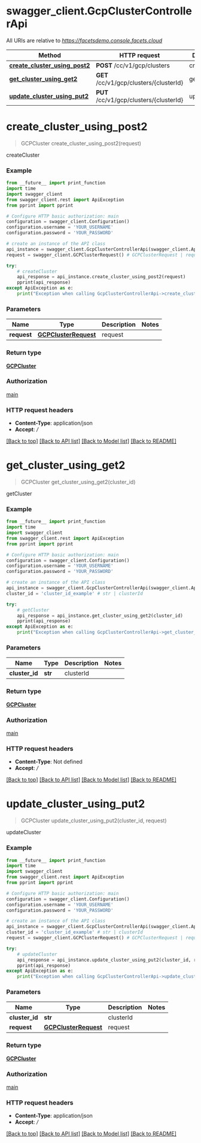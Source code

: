 # swagger_client.GcpClusterControllerApi

All URIs are relative to *https://facetsdemo.console.facets.cloud*

Method | HTTP request | Description
------------- | ------------- | -------------
[**create_cluster_using_post2**](GcpClusterControllerApi.md#create_cluster_using_post2) | **POST** /cc/v1/gcp/clusters | createCluster
[**get_cluster_using_get2**](GcpClusterControllerApi.md#get_cluster_using_get2) | **GET** /cc/v1/gcp/clusters/{clusterId} | getCluster
[**update_cluster_using_put2**](GcpClusterControllerApi.md#update_cluster_using_put2) | **PUT** /cc/v1/gcp/clusters/{clusterId} | updateCluster


# **create_cluster_using_post2**
> GCPCluster create_cluster_using_post2(request)

createCluster

### Example
```python
from __future__ import print_function
import time
import swagger_client
from swagger_client.rest import ApiException
from pprint import pprint

# Configure HTTP basic authorization: main
configuration = swagger_client.Configuration()
configuration.username = 'YOUR_USERNAME'
configuration.password = 'YOUR_PASSWORD'

# create an instance of the API class
api_instance = swagger_client.GcpClusterControllerApi(swagger_client.ApiClient(configuration))
request = swagger_client.GCPClusterRequest() # GCPClusterRequest | request

try:
    # createCluster
    api_response = api_instance.create_cluster_using_post2(request)
    pprint(api_response)
except ApiException as e:
    print("Exception when calling GcpClusterControllerApi->create_cluster_using_post2: %s\n" % e)
```

### Parameters

Name | Type | Description  | Notes
------------- | ------------- | ------------- | -------------
 **request** | [**GCPClusterRequest**](GCPClusterRequest.md)| request | 

### Return type

[**GCPCluster**](GCPCluster.md)

### Authorization

[main](../README.md#main)

### HTTP request headers

 - **Content-Type**: application/json
 - **Accept**: */*

[[Back to top]](#) [[Back to API list]](../README.md#documentation-for-api-endpoints) [[Back to Model list]](../README.md#documentation-for-models) [[Back to README]](../README.md)

# **get_cluster_using_get2**
> GCPCluster get_cluster_using_get2(cluster_id)

getCluster

### Example
```python
from __future__ import print_function
import time
import swagger_client
from swagger_client.rest import ApiException
from pprint import pprint

# Configure HTTP basic authorization: main
configuration = swagger_client.Configuration()
configuration.username = 'YOUR_USERNAME'
configuration.password = 'YOUR_PASSWORD'

# create an instance of the API class
api_instance = swagger_client.GcpClusterControllerApi(swagger_client.ApiClient(configuration))
cluster_id = 'cluster_id_example' # str | clusterId

try:
    # getCluster
    api_response = api_instance.get_cluster_using_get2(cluster_id)
    pprint(api_response)
except ApiException as e:
    print("Exception when calling GcpClusterControllerApi->get_cluster_using_get2: %s\n" % e)
```

### Parameters

Name | Type | Description  | Notes
------------- | ------------- | ------------- | -------------
 **cluster_id** | **str**| clusterId | 

### Return type

[**GCPCluster**](GCPCluster.md)

### Authorization

[main](../README.md#main)

### HTTP request headers

 - **Content-Type**: Not defined
 - **Accept**: */*

[[Back to top]](#) [[Back to API list]](../README.md#documentation-for-api-endpoints) [[Back to Model list]](../README.md#documentation-for-models) [[Back to README]](../README.md)

# **update_cluster_using_put2**
> GCPCluster update_cluster_using_put2(cluster_id, request)

updateCluster

### Example
```python
from __future__ import print_function
import time
import swagger_client
from swagger_client.rest import ApiException
from pprint import pprint

# Configure HTTP basic authorization: main
configuration = swagger_client.Configuration()
configuration.username = 'YOUR_USERNAME'
configuration.password = 'YOUR_PASSWORD'

# create an instance of the API class
api_instance = swagger_client.GcpClusterControllerApi(swagger_client.ApiClient(configuration))
cluster_id = 'cluster_id_example' # str | clusterId
request = swagger_client.GCPClusterRequest() # GCPClusterRequest | request

try:
    # updateCluster
    api_response = api_instance.update_cluster_using_put2(cluster_id, request)
    pprint(api_response)
except ApiException as e:
    print("Exception when calling GcpClusterControllerApi->update_cluster_using_put2: %s\n" % e)
```

### Parameters

Name | Type | Description  | Notes
------------- | ------------- | ------------- | -------------
 **cluster_id** | **str**| clusterId | 
 **request** | [**GCPClusterRequest**](GCPClusterRequest.md)| request | 

### Return type

[**GCPCluster**](GCPCluster.md)

### Authorization

[main](../README.md#main)

### HTTP request headers

 - **Content-Type**: application/json
 - **Accept**: */*

[[Back to top]](#) [[Back to API list]](../README.md#documentation-for-api-endpoints) [[Back to Model list]](../README.md#documentation-for-models) [[Back to README]](../README.md)

